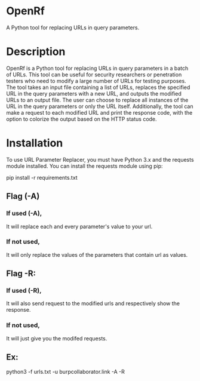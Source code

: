 # OpenRf
A Python tool for replacing URLs in query parameters.

# Description
OpenRf is a Python tool for replacing URLs in query parameters in a batch of URLs. This tool can be useful for security researchers or penetration testers who need to modify a large number of URLs for testing purposes.
The tool takes an input file containing a list of URLs, replaces the specified URL in the query parameters with a new URL, and outputs the modified URLs to an output file. The user can choose to replace all instances of the URL in the query parameters or only the URL itself.
Additionally, the tool can make a request to each modified URL and print the response code, with the option to colorize the output based on the HTTP status code.

# Installation
To use URL Parameter Replacer, you must have Python 3.x and the requests module installed. You can install the requests module using pip:

pip install -r requirements.txt

## Flag (-A)
### If used (-A),
It will replace each and every parameter's value to your url.
### If not used,
It will only replace the values of the parameters that contain url as values.
## Flag -R:
### If used (-R),
It will also send request to the modified urls and respectively show the response. 
### If not used,
It will just give you the modifed requests.


## Ex:
python3 -f urls.txt -u burpcollaborator.link -A -R
